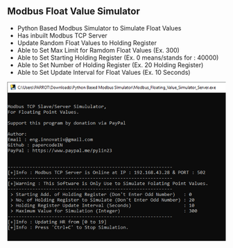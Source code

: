 ## Modbus Float Value Simulator

- Python Based Modbus Simulator to Simulate Float Values
- Has inbuilt Modbus TCP Server
- Update Random Float Values to Holding Register
- Able to Set Max Limit for Ramdom Float Values (Ex. 300)
- Able to Set Starting Holding Register (Ex. 0  means/stands for : 40000)
- Able to Set Number of Holding Register (Ex. 20 Holding Register)
- Able to Set Update Interval for Float Values (Ex. 10 Seconds)

![](img_1.PNG?raw=true)
